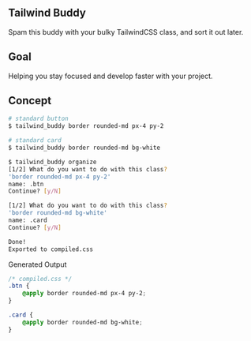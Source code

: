 ## Tailwind Buddy

Spam this buddy with your bulky TailwindCSS class, and sort it out later.

## Goal

Helping you stay focused and develop faster with your project.

## Concept

```bash
# standard button
$ tailwind_buddy border rounded-md px-4 py-2

# standard card
$ tailwind_buddy border rounded-md bg-white

$ tailwind_buddy organize
[1/2] What do you want to do with this class?
'border rounded-md px-4 py-2'
name: .btn
Continue? [y/N]

[1/2] What do you want to do with this class?
'border rounded-md bg-white'
name: .card
Continue? [y/N]

Done!
Exported to compiled.css
```

Generated Output

```css
/* compiled.css */
.btn {
    @apply border rounded-md px-4 py-2;
}

.card {
    @apply border rounded-md bg-white;
}
```